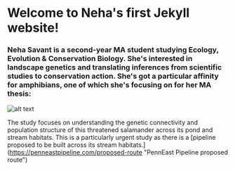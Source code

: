 # Welcome to Neha's first Jekyll website!

### Neha Savant is a second-year MA student studying Ecology, Evolution & Conservation Biology. She's interested in landscape genetics and translating inferences from scientific studies to conservation action. She's got a particular affinity for amphibians, one of which she's focusing on for her MA thesis:

![alt text](https://nehasavant.files.wordpress.com/2017/12/whit001_1-e1513704957775.jpg?w=774&h=548 "A long-tail salamander in hand!")

The study focuses on understanding the genetic connectivity and population structure of this threatened salamander across its pond and stream habitats. This is a particularly urgent study as there is a [pipeline proposed to be built across its stream habitats.] (https://penneastpipeline.com/proposed-route "PennEast Pipeline proposed route")
